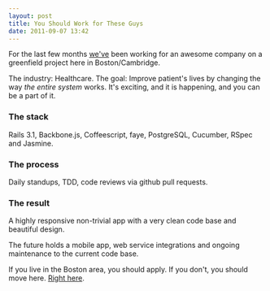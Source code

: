 ```yaml
---
layout: post
title: You Should Work for These Guys
date: 2011-09-07 13:42
---
```


For the last few months [we've](http://thoughtbot.com) been working for an awesome company on a greenfield project here in Boston/Cambridge.

The industry: Healthcare. The goal: Improve patient's lives by changing the way *the entire system* works. It's exciting, and it is happening, and you can be a part of it.

### The stack

Rails 3.1, Backbone.js, Coffeescript, faye, PostgreSQL, Cucumber, RSpec and Jasmine.

### The process

Daily standups, TDD, code reviews via github pull requests.

### The result

A highly responsive non-trivial app with a very clean code base and beautiful design.

The future holds a mobile app, web service integrations and ongoing maintenance to the current code base.

If you live in the Boston area, you should apply. If you don't, you should move here. [Right here](http://thoughtbot.com/jobs/iora/developer/).
